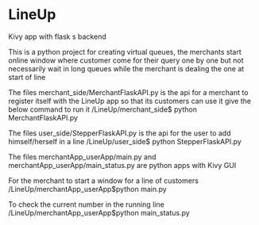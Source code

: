 # LineUp
Kivy app with flask s backend

This is a python project for creating virtual queues, the merchants start online window where customer come for their query 
one by one but not necessarily wait in long queues while the merchant is dealing the one at start of line

The files merchant_side/MerchantFlaskAPI.py is the api for a merchant to register itself with the LineUp app so that its customers 
can use it
give the below command to run it
/LineUp/merchant_side$ python MerchantFlaskAPI.py

The files user_side/StepperFlaskAPI.py is the api for the user to add himself/herself in a line 
/LineUp/user_side$ python StepperFlaskAPI.py

The files merchantApp_userApp/main.py and merchantApp_userApp/main_status.py are python apps with Kivy GUI 

For the merchant to start a window for a line of customers
/LineUp/merchantApp_userApp$python main.py

To check the current number in the running line
/LineUp/merchantApp_userApp$python main_status.py


